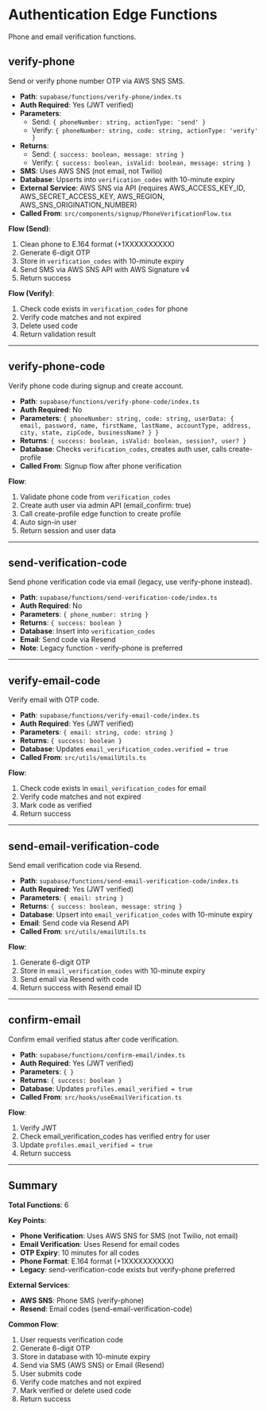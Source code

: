 # Authentication Edge Functions

Phone and email verification functions.

## verify-phone

Send or verify phone number OTP via AWS SNS SMS.

- **Path**: `supabase/functions/verify-phone/index.ts`
- **Auth Required**: Yes (JWT verified)
- **Parameters**:
  - Send: `{ phoneNumber: string, actionType: 'send' }`
  - Verify: `{ phoneNumber: string, code: string, actionType: 'verify' }`
- **Returns**:
  - Send: `{ success: boolean, message: string }`
  - Verify: `{ success: boolean, isValid: boolean, message: string }`
- **SMS**: Uses AWS SNS (not email, not Twilio)
- **Database**: Upserts into `verification_codes` with 10-minute expiry
- **External Service**: AWS SNS via API (requires AWS_ACCESS_KEY_ID, AWS_SECRET_ACCESS_KEY, AWS_REGION, AWS_SNS_ORIGINATION_NUMBER)
- **Called From**: `src/components/signup/PhoneVerificationFlow.tsx`

**Flow (Send)**:
1. Clean phone to E.164 format (+1XXXXXXXXXX)
2. Generate 6-digit OTP
3. Store in `verification_codes` with 10-minute expiry
4. Send SMS via AWS SNS API with AWS Signature v4
5. Return success

**Flow (Verify)**:
1. Check code exists in `verification_codes` for phone
2. Verify code matches and not expired
3. Delete used code
4. Return validation result

---

## verify-phone-code

Verify phone code during signup and create account.

- **Path**: `supabase/functions/verify-phone-code/index.ts`
- **Auth Required**: No
- **Parameters**: `{ phoneNumber: string, code: string, userData: { email, password, name, firstName, lastName, accountType, address, city, state, zipCode, businessName? } }`
- **Returns**: `{ success: boolean, isValid: boolean, session?, user? }`
- **Database**: Checks `verification_codes`, creates auth user, calls create-profile
- **Called From**: Signup flow after phone verification

**Flow**:
1. Validate phone code from `verification_codes`
2. Create auth user via admin API (email_confirm: true)
3. Call create-profile edge function to create profile
4. Auto sign-in user
5. Return session and user data

---

## send-verification-code

Send phone verification code via email (legacy, use verify-phone instead).

- **Path**: `supabase/functions/send-verification-code/index.ts`
- **Auth Required**: No
- **Parameters**: `{ phone_number: string }`
- **Returns**: `{ success: boolean }`
- **Database**: Insert into `verification_codes`
- **Email**: Send code via Resend
- **Note**: Legacy function - verify-phone is preferred

---

## verify-email-code

Verify email with OTP code.

- **Path**: `supabase/functions/verify-email-code/index.ts`
- **Auth Required**: Yes (JWT verified)
- **Parameters**: `{ email: string, code: string }`
- **Returns**: `{ success: boolean }`
- **Database**: Updates `email_verification_codes.verified = true`
- **Called From**: `src/utils/emailUtils.ts`

**Flow**:
1. Check code exists in `email_verification_codes` for email
2. Verify code matches and not expired
3. Mark code as verified
4. Return success

---

## send-email-verification-code

Send email verification code via Resend.

- **Path**: `supabase/functions/send-email-verification-code/index.ts`
- **Auth Required**: Yes (JWT verified)
- **Parameters**: `{ email: string }`
- **Returns**: `{ success: boolean, message: string }`
- **Database**: Upsert into `email_verification_codes` with 10-minute expiry
- **Email**: Send code via Resend API
- **Called From**: `src/utils/emailUtils.ts`

**Flow**:
1. Generate 6-digit OTP
2. Store in `email_verification_codes` with 10-minute expiry
3. Send email via Resend with code
4. Return success with Resend email ID

---

## confirm-email

Confirm email verified status after code verification.

- **Path**: `supabase/functions/confirm-email/index.ts`
- **Auth Required**: Yes (JWT verified)
- **Parameters**: `{ }`
- **Returns**: `{ success: boolean }`
- **Database**: Updates `profiles.email_verified = true`
- **Called From**: `src/hooks/useEmailVerification.ts`

**Flow**:
1. Verify JWT
2. Check email_verification_codes has verified entry for user
3. Update `profiles.email_verified = true`
4. Return success

---

## Summary

**Total Functions**: 6

**Key Points**:
- **Phone Verification**: Uses AWS SNS for SMS (not Twilio, not email)
- **Email Verification**: Uses Resend for email codes
- **OTP Expiry**: 10 minutes for all codes
- **Phone Format**: E.164 format (+1XXXXXXXXXX)
- **Legacy**: send-verification-code exists but verify-phone preferred

**External Services**:
- **AWS SNS**: Phone SMS (verify-phone)
- **Resend**: Email codes (send-email-verification-code)

**Common Flow**:
1. User requests verification code
2. Generate 6-digit OTP
3. Store in database with 10-minute expiry
4. Send via SMS (AWS SNS) or Email (Resend)
5. User submits code
6. Verify code matches and not expired
7. Mark verified or delete used code
8. Return success
